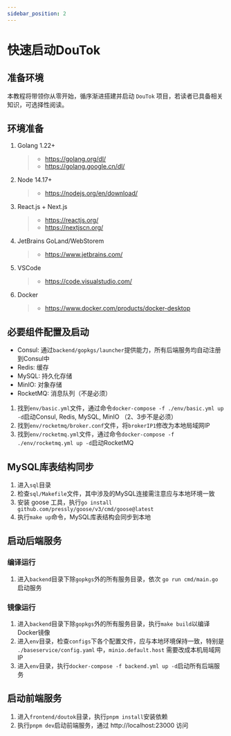 ```yaml
---
sidebar_position: 2
---
```


# 快速启动DouTok

## 准备环境

本教程将带领你从零开始，循序渐进搭建并启动 `DouTok` 项目，若读者已具备相关知识，可选择性阅读。

## 环境准备

1. Golang 1.22+
   > - https://golang.org/dl/
   > - https://golang.google.cn/dl/
2. Node 14.17+
   > - https://nodejs.org/en/download/
3. React.js + Next.js
   > - https://reactjs.org/
   > - https://nextjscn.org/
4. JetBrains GoLand/WebStorem
   > - https://www.jetbrains.com/
5. VSCode
   > - https://code.visualstudio.com/
6. Docker
   > - https://www.docker.com/products/docker-desktop


## 必要组件配置及启动

- Consul: 通过`backend/gopkgs/launcher`提供能力，所有后端服务均自动注册到Consul中
- Redis: 缓存
- MySQL: 持久化存储
- MinIO: 对象存储
- RocketMQ: 消息队列（不是必须）

1. 找到`env/basic.yml`文件，通过命令`docker-compose -f ./env/basic.yml up -d`启动Consul, Redis, MySQL, MinIO
（2、3步不是必须）
2. 找到`env/rocketmq/broker.conf`文件，将`brokerIP1`修改为本地局域网IP
3. 找到`env/rocketmq.yml`文件，通过命令`docker-compose -f ./env/rocketmq.yml up -d`启动RocketMQ

## MySQL库表结构同步

1. 进入`sql`目录
2. 检查`sql/Makefile`文件，其中涉及的MySQL连接需注意应与本地环境一致
3. 安装 goose 工具，执行`go install github.com/pressly/goose/v3/cmd/goose@latest`
4. 执行`make up`命令，MySQL库表结构会同步到本地

## 启动后端服务

### 编译运行
1. 进入`backend`目录下除`gopkgs`外的所有服务目录，依次 `go run cmd/main.go` 启动服务


### 镜像运行
1. 进入`backend`目录下除`gopkgs`外的所有服务目录，执行`make build`以编译Docker镜像
2. 进入`env`目录，检查`configs`下各个配置文件，应与本地环境保持一致，特别是 `./baseservice/config.yaml` 中，`minio.default.host` 需要改成本机局域网IP
3. 进入`env`目录，执行`docker-compose -f backend.yml up -d`启动所有后端服务


## 启动前端服务

1. 进入`frontend/doutok`目录，执行`pnpm install`安装依赖
2. 执行`pnpm dev`启动前端服务，通过 http://localhost:23000 访问
